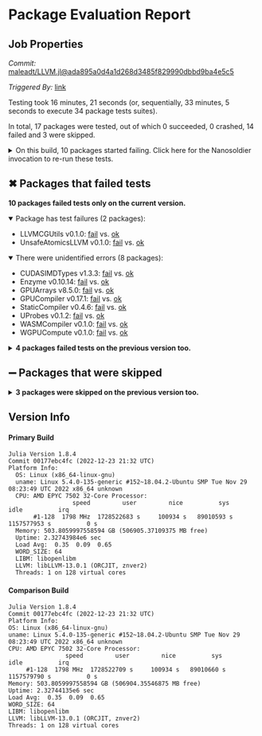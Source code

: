 # Package Evaluation Report

## Job Properties

*Commit:* [maleadt/LLVM.jl@ada895a0d4a1d268d3485f829990dbbd9ba4e5c5](https://github.com/maleadt/LLVM.jl/commit/ada895a0d4a1d268d3485f829990dbbd9ba4e5c5)

*Triggered By:* [link](https://github.com/maleadt/LLVM.jl/commit/ada895a0d4a1d268d3485f829990dbbd9ba4e5c5#commitcomment-95548899)

Testing took 16 minutes, 21 seconds (or, sequentially, 33 minutes, 5 seconds to execute 34 package tests suites).

In total, 17 packages were tested, out of which 0 succeeded, 0 crashed, 14 failed and 3 were skipped.


<details><summary>On this build, 10 packages started failing. Click here for the Nanosoldier invocation to re-run these tests.</summary>
<p>

```
@nanosoldier `runtests(["LLVMCGUtils", "UProbes", "UnsafeAtomicsLLVM", "WASMCompiler", "WGPUCompute", "GPUCompiler", "StaticCompiler", "CUDASIMDTypes", "GPUArrays", "Enzyme"])`
```

</p>
</details>


## ✖ Packages that failed tests

**10 packages failed tests only on the current version.**

<details open><summary>Package has test failures (2 packages):</summary>
<p>


- LLVMCGUtils v0.1.0: [fail](https://s3.amazonaws.com/julialang-reports/nanosoldier/pkgeval/by_hash/ada895a/LLVMCGUtils.primary.log) vs. [ok](https://s3.amazonaws.com/julialang-reports/nanosoldier/pkgeval/by_hash/ada895a/LLVMCGUtils.against.log)
- UnsafeAtomicsLLVM v0.1.0: [fail](https://s3.amazonaws.com/julialang-reports/nanosoldier/pkgeval/by_hash/ada895a/UnsafeAtomicsLLVM.primary.log) vs. [ok](https://s3.amazonaws.com/julialang-reports/nanosoldier/pkgeval/by_hash/ada895a/UnsafeAtomicsLLVM.against.log)

</p>
</details>

<details open><summary>There were unidentified errors (8 packages):</summary>
<p>


- CUDASIMDTypes v1.3.3: [fail](https://s3.amazonaws.com/julialang-reports/nanosoldier/pkgeval/by_hash/ada895a/CUDASIMDTypes.primary.log) vs. [ok](https://s3.amazonaws.com/julialang-reports/nanosoldier/pkgeval/by_hash/ada895a/CUDASIMDTypes.against.log)
- Enzyme v0.10.14: [fail](https://s3.amazonaws.com/julialang-reports/nanosoldier/pkgeval/by_hash/ada895a/Enzyme.primary.log) vs. [ok](https://s3.amazonaws.com/julialang-reports/nanosoldier/pkgeval/by_hash/ada895a/Enzyme.against.log)
- GPUArrays v8.5.0: [fail](https://s3.amazonaws.com/julialang-reports/nanosoldier/pkgeval/by_hash/ada895a/GPUArrays.primary.log) vs. [ok](https://s3.amazonaws.com/julialang-reports/nanosoldier/pkgeval/by_hash/ada895a/GPUArrays.against.log)
- GPUCompiler v0.17.1: [fail](https://s3.amazonaws.com/julialang-reports/nanosoldier/pkgeval/by_hash/ada895a/GPUCompiler.primary.log) vs. [ok](https://s3.amazonaws.com/julialang-reports/nanosoldier/pkgeval/by_hash/ada895a/GPUCompiler.against.log)
- StaticCompiler v0.4.6: [fail](https://s3.amazonaws.com/julialang-reports/nanosoldier/pkgeval/by_hash/ada895a/StaticCompiler.primary.log) vs. [ok](https://s3.amazonaws.com/julialang-reports/nanosoldier/pkgeval/by_hash/ada895a/StaticCompiler.against.log)
- UProbes v0.1.2: [fail](https://s3.amazonaws.com/julialang-reports/nanosoldier/pkgeval/by_hash/ada895a/UProbes.primary.log) vs. [ok](https://s3.amazonaws.com/julialang-reports/nanosoldier/pkgeval/by_hash/ada895a/UProbes.against.log)
- WASMCompiler v0.1.0: [fail](https://s3.amazonaws.com/julialang-reports/nanosoldier/pkgeval/by_hash/ada895a/WASMCompiler.primary.log) vs. [ok](https://s3.amazonaws.com/julialang-reports/nanosoldier/pkgeval/by_hash/ada895a/WASMCompiler.against.log)
- WGPUCompute v0.1.0: [fail](https://s3.amazonaws.com/julialang-reports/nanosoldier/pkgeval/by_hash/ada895a/WGPUCompute.primary.log) vs. [ok](https://s3.amazonaws.com/julialang-reports/nanosoldier/pkgeval/by_hash/ada895a/WGPUCompute.against.log)

</p>
</details>

<details><summary><strong>4 packages failed tests on the previous version too.</strong></summary>
<p>

<details open><summary>Package is using an unknown package (2 packages):</summary>
<p>


- [BPFnative v0.2.0](https://s3.amazonaws.com/julialang-reports/nanosoldier/pkgeval/by_hash/ada895a/BPFnative.primary.log)
- [MCAnalyzer v0.3.3](https://s3.amazonaws.com/julialang-reports/nanosoldier/pkgeval/by_hash/ada895a/MCAnalyzer.primary.log)

</p>
</details>

<details open><summary>There were unidentified errors (2 packages):</summary>
<p>


- [Metal v0.1.2](https://s3.amazonaws.com/julialang-reports/nanosoldier/pkgeval/by_hash/ada895a/Metal.primary.log)
- [Qaintessent v0.1.5](https://s3.amazonaws.com/julialang-reports/nanosoldier/pkgeval/by_hash/ada895a/Qaintessent.primary.log)

</p>
</details>

</p>
</details>


## ➖ Packages that were skipped

<details><summary><strong>3 packages were skipped on the previous version too.</strong></summary>
<p>

<details open><summary>Package was blacklisted (3 packages):</summary>
<p>


- [AMDGPU](https://s3.amazonaws.com/julialang-reports/nanosoldier/pkgeval/by_hash/ada895a/AMDGPU.primary.log)
- [CUDA](https://s3.amazonaws.com/julialang-reports/nanosoldier/pkgeval/by_hash/ada895a/CUDA.primary.log)
- [oneAPI](https://s3.amazonaws.com/julialang-reports/nanosoldier/pkgeval/by_hash/ada895a/oneAPI.primary.log)

</p>
</details>

</p>
</details>


## Version Info

#### Primary Build

```
Julia Version 1.8.4
Commit 00177ebc4fc (2022-12-23 21:32 UTC)
Platform Info:
  OS: Linux (x86_64-linux-gnu)
  uname: Linux 5.4.0-135-generic #152~18.04.2-Ubuntu SMP Tue Nov 29 08:23:49 UTC 2022 x86_64 unknown
  CPU: AMD EPYC 7502 32-Core Processor: 
                  speed         user         nice          sys         idle          irq
       #1-128  1798 MHz  1728522683 s     100934 s   89010593 s  1157577953 s          0 s
  Memory: 503.8059997558594 GB (506905.37109375 MB free)
  Uptime: 2.32743984e6 sec
  Load Avg:  0.35  0.09  0.65
  WORD_SIZE: 64
  LIBM: libopenlibm
  LLVM: libLLVM-13.0.1 (ORCJIT, znver2)
  Threads: 1 on 128 virtual cores

```

  #### Comparison Build

  ```
Julia Version 1.8.4
Commit 00177ebc4fc (2022-12-23 21:32 UTC)
Platform Info:
  OS: Linux (x86_64-linux-gnu)
  uname: Linux 5.4.0-135-generic #152~18.04.2-Ubuntu SMP Tue Nov 29 08:23:49 UTC 2022 x86_64 unknown
  CPU: AMD EPYC 7502 32-Core Processor: 
                  speed         user         nice          sys         idle          irq
       #1-128  1798 MHz  1728522709 s     100934 s   89010660 s  1157579790 s          0 s
  Memory: 503.8059997558594 GB (506904.35546875 MB free)
  Uptime: 2.32744135e6 sec
  Load Avg:  0.35  0.09  0.65
  WORD_SIZE: 64
  LIBM: libopenlibm
  LLVM: libLLVM-13.0.1 (ORCJIT, znver2)
  Threads: 1 on 128 virtual cores

  ```
  <!-- Generated on 2023-01-09T10:57:14.061 -->

